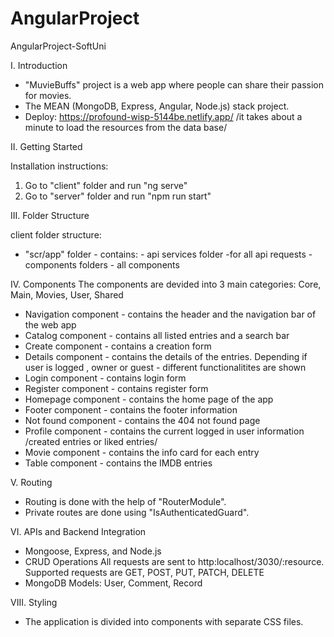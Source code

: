 # AngularProject
AngularProject-SoftUni


I. Introduction

- "MuvieBuffs" project is a web app where people can share their passion for movies.
- The MEAN (MongoDB, Express, Angular, Node.js) stack project.
 - Deploy: 
        https://profound-wisp-5144be.netlify.app/
        /it takes about a minute to load the resources from the data base/


II. Getting Started

Installation instructions:
1. Go to "client" folder and run "ng serve"
2. Go to "server" folder and run "npm run start"

III. Folder Structure

client folder structure:
- "scr/app" folder - contains:
        - api services folder -for all api requests
        - components folders - all components

IV. Components
The components are devided into 3 main categories: Core, Main, Movies, User, Shared
- Navigation component - contains the header and the navigation bar of the web app
- Catalog component - contains all listed entries and a search bar
- Create component - contains a creation form
- Details component - contains the details of the entries. Depending if user is logged , owner or guest - different functionalitites are shown
- Login component - contains login form
- Register component - contains register form
- Homepage component - contains the home page of the app
- Footer component - contains the footer information
- Not found component - contains the 404 not found page
- Profile component - contains the current logged in user information /created entries or liked entries/
- Movie component - contains the info card for each entry 
- Table component - contains the IMDB entries


V. Routing
- Routing is done with the help of "RouterModule".
- Private routes are done using "IsAuthenticatedGuard".



VI. APIs and Backend Integration
- Mongoose, Express, and Node.js
- CRUD Operations
All requests are sent to http:localhost/3030/:resource. Supported requests are GET, POST, PUT, PATCH, DELETE
- MongoDB Models: User, Comment, Record

VIII. Styling
- The application is divided into components with separate CSS files.
